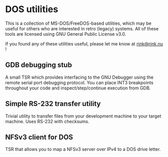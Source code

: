 # DOS utilities

This is a collection of MS-DOS/FreeDOS-based utilities, which may be useful for others who are interested in retro (legacy) systems. All of these tools are licensed using GNU General Public License v3.0.

If you found any of these utilities useful, please let me know at rink@rink.nu !

## GDB debugging stub

A small TSR which provides interfacing to the GNU Debugger using the remote serial port debugging protocol. You can place INT3 breakpoints throughout your code and inspect/step/continue execution from GDB.

## Simple RS-232 transfer utility

Trivial utility to transfer files from your development machine to your target machine. Uses RS-232 with checksums.

## NFSv3 client for DOS

TSR that allows you to map a NFSv3 server over IPv4 to a DOS drive letter.
